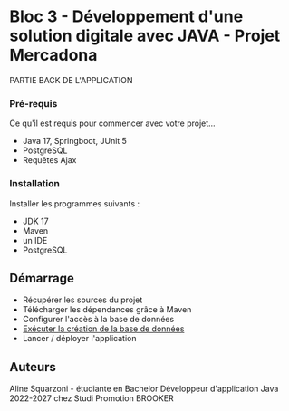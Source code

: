 # Bloc 3 - Développement d'une solution digitale avec JAVA - Projet Mercadona

PARTIE BACK DE L'APPLICATION

### Pré-requis

Ce qu'il est requis pour commencer avec votre projet...

- Java 17, Springboot, JUnit 5
- PostgreSQL
- Requêtes Ajax

### Installation

Installer les programmes suivants :
- JDK 17
- Maven
- un IDE
- PostgreSQL

## Démarrage

- Récupérer les sources du projet
- Télécharger les dépendances grâce à Maven
- Configurer l'accès à la base de données
- <a href="https://github.com/AlineSq/bloc3/blob/master/bloc3api/BDD/Creation%20de%20la%20bdd.sql">Exécuter la création de la base de données</a>
- Lancer / déployer l'application

## Auteurs

Aline Squarzoni - étudiante en Bachelor Développeur d'application Java 2022-2027 chez Studi
Promotion BROOKER
